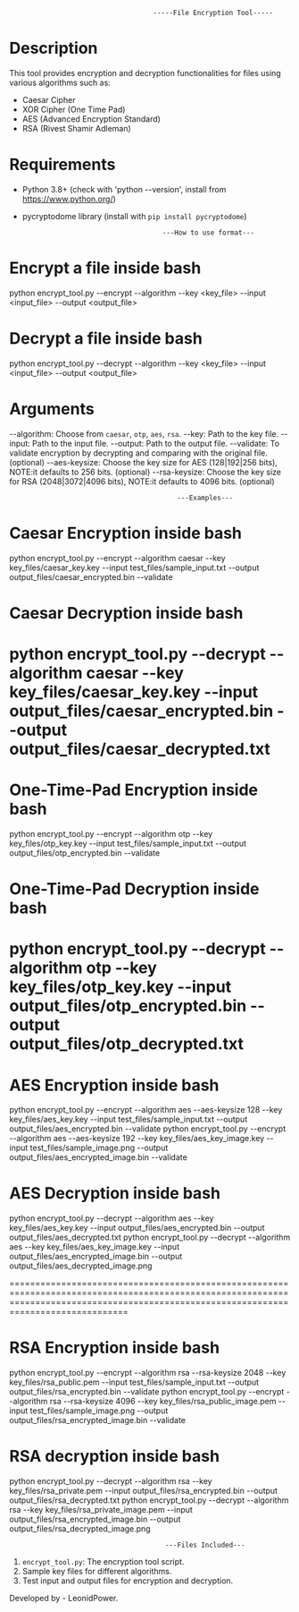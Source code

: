 										-----File Encryption Tool-----

# Description
 This tool provides encryption and decryption functionalities for files using various algorithms such as:
 - Caesar Cipher
 - XOR Cipher (One Time Pad)
 - AES (Advanced Encryption Standard) 
 - RSA (Rivest Shamir Adleman)

# Requirements
 - Python 3.8+ (check with 'python --version', install from https://www.python.org/)
 - pycryptodome library (install with `pip install pycryptodome`)


										  ---How to use format---

# Encrypt a file inside bash
 python encrypt_tool.py --encrypt --algorithm <algorithm> --key <key_file> --input <input_file> --output <output_file> 

# Decrypt a file inside bash
 python encrypt_tool.py --decrypt --algorithm <algorithm> --key <key_file> --input <input_file> --output <output_file>

# Arguments
 --algorithm: Choose from `caesar`, `otp`, `aes`, `rsa`.
 --key: Path to the key file.
 --input: Path to the input file.
 --output: Path to the output file.
 --validate: To validate encryption by decrypting and comparing with the original file.		 	(optional)
 --aes-keysize: Choose the key size for AES (128|192|256 bits), NOTE:it defaults to 256 bits.		(optional)
 --rsa-keysize: Choose the key size for RSA (2048|3072|4096 bits), NOTE:it defaults to 4096 bits.	(optional)


										      ---Examples---

# Caesar Encryption inside bash
 python encrypt_tool.py --encrypt --algorithm caesar --key key_files/caesar_key.key --input test_files/sample_input.txt --output output_files/caesar_encrypted.bin --validate

# Caesar Decryption inside bash
 python encrypt_tool.py --decrypt --algorithm caesar --key key_files/caesar_key.key --input output_files/caesar_encrypted.bin --output output_files/caesar_decrypted.txt
=========================================================================================================================================================================================
# One-Time-Pad Encryption inside bash
 python encrypt_tool.py --encrypt --algorithm otp --key key_files/otp_key.key --input test_files/sample_input.txt --output output_files/otp_encrypted.bin --validate

# One-Time-Pad Decryption inside bash
 python encrypt_tool.py --decrypt --algorithm otp --key key_files/otp_key.key --input output_files/otp_encrypted.bin --output output_files/otp_decrypted.txt
=========================================================================================================================================================================================
# AES Encryption inside bash
 python encrypt_tool.py --encrypt --algorithm aes --aes-keysize 128 --key key_files/aes_key.key --input test_files/sample_input.txt --output output_files/aes_encrypted.bin --validate 
 python encrypt_tool.py --encrypt --algorithm aes --aes-keysize 192 --key key_files/aes_key_image.key --input test_files/sample_image.png --output output_files/aes_encrypted_image.bin --validate 
# AES Decryption inside bash
 python encrypt_tool.py --decrypt --algorithm aes --key key_files/aes_key.key --input output_files/aes_encrypted.bin --output output_files/aes_decrypted.txt
 python encrypt_tool.py --decrypt --algorithm aes --key key_files/aes_key_image.key --input output_files/aes_encrypted_image.bin --output output_files/aes_decrypted_image.png

=========================================================================================================================================================================================
# RSA Encryption inside bash
 python encrypt_tool.py --encrypt --algorithm rsa --rsa-keysize 2048 --key key_files/rsa_public.pem --input test_files/sample_input.txt --output output_files/rsa_encrypted.bin --validate 
 python encrypt_tool.py --encrypt --algorithm rsa --rsa-keysize 4096 --key key_files/rsa_public_image.pem --input test_files/sample_image.png --output output_files/rsa_encrypted_image.bin --validate 
 
# RSA decryption inside bash
 python encrypt_tool.py --decrypt --algorithm rsa --key key_files/rsa_private.pem --input output_files/rsa_encrypted.bin --output output_files/rsa_decrypted.txt
 python encrypt_tool.py --decrypt --algorithm rsa --key key_files/rsa_private_image.pem --input output_files/rsa_encrypted_image.bin --output output_files/rsa_decrypted_image.png


										   ---Files Included---
 1. `encrypt_tool.py`: The encryption tool script.
 2. Sample key files for different algorithms.
 3. Test input and output files for encryption and decryption.

Developed by - LeonidPower.
